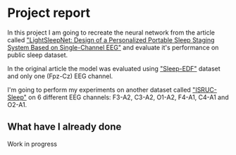 # Project report

In this project I am going to recreate the neural network from the article called
["LightSleepNet: Design of a Personalized Portable Sleep Staging System Based on Single-Channel EEG"](https://arxiv.org/abs/2401.13194v1)
and evaluate it's performance on public sleep dataset.

In the original article the model was evaluated using ["Sleep-EDF"](https://physionet.org/content/sleep-edf/1.0.0/) dataset and only one (Fpz-Cz) EEG channel.

I'm going to perform my experiments on another dataset called ["ISRUC-Sleep"](https://sleeptight.isr.uc.pt) on 6 different EEG channels:
F3-A2, C3-A2, O1-A2, F4-A1, C4-A1 and O2-A1.

## What have I already done

Work in progress